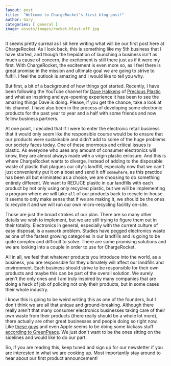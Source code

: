 ```yaml
---
layout: post
title:  "Welcome to ChargeRocket's first blog post!"
author: Gary
categories: [ general ]
image: assets/images/rocket-blast-off.jpg
---
```

It seems pretty surreal as I sit here writing what will be our first post here at ChargeRocket. As I look back, this is something like my 5th business that I have started, and though the trepidation of launching a business isn't as much a cause of concern, the excitement is still there just as if it were my first. With ChargeRocket, the excitement is even more so, as I feel there is great promise in the mission and ultimate goal we are going to strive to fulfill. I feel the outlook is amazing and I would like to tell you why.

But first, a bit of a background of how things got started. Recently, I have been following the YouTube channel for [Dave Hakkens][dave-hakkens] of [Precious Plastic][precious-plastic] and what an inspiring and eye-opening experience it has been to see the amazing things Dave is doing. Please, if you get the chance, take a look at his channel. I have also been in the process of developing some electronic products for the past year to year and a half with some friends and now fellow business partners. 

At one point, I decided that if I were to enter the electronic retail business that it would only seem like the responsible course would be to ensure that our products were sustainable and didn't add to some of the huge problems our society faces today. One of these enormous and critical issues is plastic. As everyone who uses any amount of consumer electronics will know, they are almost always made with a virgin plastic enlosure. And this is where ChargeRocket wants to diverge. Instead of adding to the disposable waste of plastic that plagues our city's landfill, especially now that we can't just conveniently put it on a boat and send it off `somewhere`, as this practice has been all but eliminated as a choice, we are choosing to do something entirely different. We want to REDUCE plastic in our landfills with each product by not only using only recycled plastic, but we will be implementing a program where we will take `all` of our products back to recycle in-house. It seems to only make sense that if we are making it, we should be the ones to recycle it and we will run our own micro-recycling facility on-site.

Those are just the broad strokes of our plan. There are so many other details we wish to implement, but we are still trying to figure them out in their totality. Electronics in general, especially with the current culture of easy disposal, is a `mammoth` problem. Studies have pegged electronics waste as one of the fastest growing categories in our landfills and is going to be quite complex and difficult to solve. There are some promising solutions and we are looking into a couple in order to use for ChargeRocket.

All in all, we feel that whatever products you introduce into the world, as a business, you are responsible for they ultimately will affect our landfills and environment. Each business should strive to be responsible for their own products and maybe this can be part of the overall solution. We surely aren't the only ones and I am truly inspired by many companies that are doing a heck of job of policing not only their products, but in some cases their whole industry.

I know this is going to be weird writing this as one of the founders, but I don't think we are all that unique and ground-breaking. Although there really aren't that many consumer electronics businesses taking care of their own waste from their products (there really should be a whole lot more), there actually are other great businesses and people doing so right now. Like [these guys][fairphone] and even Apple seems to be doing some kickass stuff [according to GreenPeace][greenpeace-report]. We just don't want to be the ones sitting on the sidelines and would like to do our part.

So, if you are reading this, keep tuned and sign up for our newsletter if you are interested in what we are cooking up. Most importantly stay around to hear about our first product announcement!

[dave-hakkens]: https://davehakkens.nl/
[precious-plastic]: https://preciousplastic.com/
[fairphone]: https://www.fairphone.com/en/
[greenpeace-report]: https://www.greenpeace.org/usa/reports/greener-electronics-2017/
